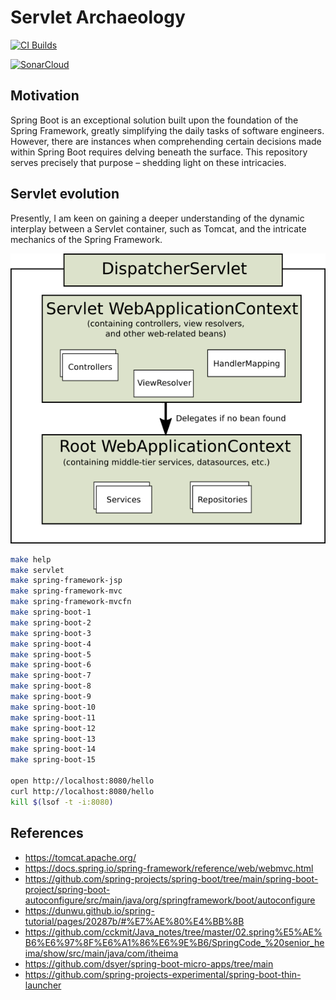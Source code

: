 # Servlet Archaeology

[![CI Builds](https://github.com/jabrena/servlet-archaeology/actions/workflows/build.yaml/badge.svg)](https://github.com/jabrena/servlet-archaeology/actions/workflows/build.yaml)

[![SonarCloud](https://sonarcloud.io/images/project_badges/sonarcloud-white.svg)](https://sonarcloud.io/summary/new_code?id=jabrena_servlet-archaeology)

## Motivation
Spring Boot is an exceptional solution built upon the foundation of the Spring Framework, greatly simplifying the daily tasks of software engineers. However, there are instances when comprehending certain decisions made within Spring Boot requires delving beneath the surface. This repository serves precisely that purpose – shedding light on these intricacies.

## Servlet evolution

Presently, I am keen on gaining a deeper understanding of the dynamic interplay between a Servlet container, such as Tomcat, and the intricate mechanics of the Spring Framework.

![](./docs/dispatcherServlet.png)

```bash
make help
make servlet
make spring-framework-jsp
make spring-framework-mvc
make spring-framework-mvcfn
make spring-boot-1
make spring-boot-2
make spring-boot-3
make spring-boot-4
make spring-boot-5
make spring-boot-6
make spring-boot-7
make spring-boot-8
make spring-boot-9
make spring-boot-10
make spring-boot-11
make spring-boot-12
make spring-boot-13
make spring-boot-14
make spring-boot-15

open http://localhost:8080/hello
curl http://localhost:8080/hello
kill $(lsof -t -i:8080)
```
## References

- https://tomcat.apache.org/
- https://docs.spring.io/spring-framework/reference/web/webmvc.html
- https://github.com/spring-projects/spring-boot/tree/main/spring-boot-project/spring-boot-autoconfigure/src/main/java/org/springframework/boot/autoconfigure
- https://dunwu.github.io/spring-tutorial/pages/20287b/#%E7%AE%80%E4%BB%8B
- https://github.com/cckmit/Java_notes/tree/master/02.spring%E5%AE%B6%E6%97%8F%E6%A1%86%E6%9E%B6/SpringCode_%20senior_heima/show/src/main/java/com/itheima
- https://github.com/dsyer/spring-boot-micro-apps/tree/main
- https://github.com/spring-projects-experimental/spring-boot-thin-launcher
